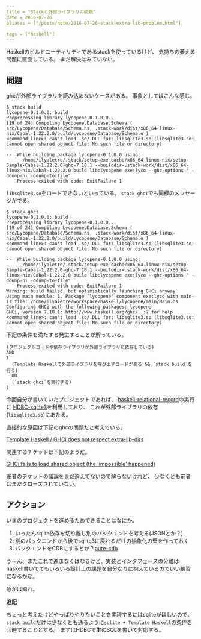 ```yaml
---
title = "Stackと外部ライブラリの問題"
date = 2016-07-26
aliases = ["/posts/note/2016-07-26-stack-extra-lib-problem.html"]

tags = ["haskell"]
---
```


Haskellのビルドユーティリティであるstackを使っているけど、
気持ちの萎える問題に直面している。
まだ解決はみていない。

## 問題

ghcが外部ライブラリを読み込めないケースがある。
事象としてはこんな感じ。

```
$ stack build
lycopene-0.1.0.0: build
Preprocessing library lycopene-0.1.0.0...
[19 of 24] Compiling Lycopene.Database.Schema ( src/Lycopene/Database/Schema.hs, .stack-work/dist/x86_64-linux-nix/Cabal-1.22.2.0/build/Lycopene/Database/Schema.o )
<command line>: can't load .so/.DLL for: libsqlite3.so (libsqlite3.so: cannot open shared object file: No such file or directory)

--  While building package lycopene-0.1.0.0 using:
      /home/ilyaletre/.stack/setup-exe-cache/x86_64-linux-nix/setup-Simple-Cabal-1.22.2.0-ghc-7.10.1 --builddir=.stack-work/dist/x86_64-linux-nix/Cabal-1.22.2.0 build lib:lycopene exe:lyco --ghc-options " -ddump-hi -ddump-to-file"
    Process exited with code: ExitFailure 1
```

`libsqlite3.so`をロードできないといっている。
`stack ghci`でも同様のメッセージがでる。

```
$ stack ghci
lycopene-0.1.0.0: build
Preprocessing library lycopene-0.1.0.0...
[19 of 24] Compiling Lycopene.Database.Schema ( src/Lycopene/Database/Schema.hs, .stack-work/dist/x86_64-linux-nix/Cabal-1.22.2.0/build/Lycopene/Database/Schema.o )
<command line>: can't load .so/.DLL for: libsqlite3.so (libsqlite3.so: cannot open shared object file: No such file or directory)

--  While building package lycopene-0.1.0.0 using:
      /home/ilyaletre/.stack/setup-exe-cache/x86_64-linux-nix/setup-Simple-Cabal-1.22.2.0-ghc-7.10.1 --builddir=.stack-work/dist/x86_64-linux-nix/Cabal-1.22.2.0 build lib:lycopene exe:lyco --ghc-options " -ddump-hi -ddump-to-file"
    Process exited with code: ExitFailure 1
Warning: build failed, but optimistically launching GHCi anyway
Using main module: 1. Package `lycopene' component exe:lyco with main-is file: /home/ilyaletre/workspace/haskell/lycopene/main/Main.hs
Configuring GHCi with the following packages: lycopene
GHCi, version 7.10.1: http://www.haskell.org/ghc/  :? for help
<command line>: can't load .so/.DLL for: libsqlite3.so (libsqlite3.so: cannot open shared object file: No such file or directory)
```

下記の条件を満たすと発生することが解っている。

```
(プロジェクトコードや依存ライブラリが外部ライブラリに依存している)
AND
(
  (Template Haskellで外部ライブラリを呼び出すコードがある && `stack build`を行う)
  OR
  (`stack ghci`を実行する)
)
```

今回自分が書いていたプロジェクトであれば、
[haskell-relational-record](https://github.com/khibino/haskell-relational-record)の実行に
[HDBC-sqlite3](https://hackage.haskell.org/package/HDBC-sqlite3)を利用しており、
これが外部ライブラリの依存(`libsqlite3.so`)にあたる。

直接的な原因は下記のghcの問題だと考えている。

[Template Haskell / GHCi does not respect extra-lib-dirs](https://ghc.haskell.org/trac/ghc/ticket/11042)

関連するチケットは下記のようだ。

[GHCi fails to load shared object (the 'impossible' happened)](https://ghc.haskell.org/trac/ghc/ticket/10458)

後者のチケットの議論をまだ追えてないので解らないけれど、
少なくとも前者はまだクローズされていない。

## アクション

いまのプロジェクトを進めるためできることはなにか。

1. いったんsqlite依存を切り離し別のバックエンドを考える(JSONとか？)
2. 別のバックエンドから後でsqlite3に戻れるだけの抽象化の壁を作っておく
3. バックエンドをCDBにするとか？[pure-cdb](https://hackage.haskell.org/package/pure-cdb)

うーん、またこれで進まなくはなるけど、実装とインタフェースの分離は
haskell書いててもいろいろ設計上の課題を自分なりに抱えているのでいい練習になるかな。

急がば廻れ。

**追記**

ちょっと考えたけどやっぱりやりたいことを実現するにはsqliteがほしいので、
`stack build`だけは少なくとも通るように`sqlite + Template Haskell`の条件を回避することとする。
まずはHDBCで生のSQLを書いて対応する。
